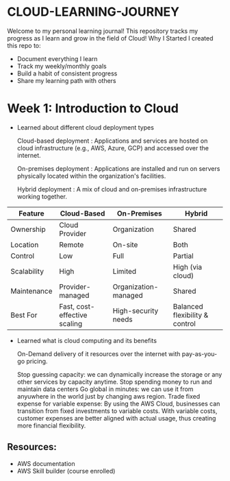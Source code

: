 # CLOUD-LEARNING-JOURNEY
Welcome to my personal learning journal! This repository tracks my progress as I learn and grow in the field of Cloud!
Why I Started
I created this repo to:
- Document everything I learn
- Track my weekly/monthly goals
- Build a habit of consistent progress
- Share my learning path with others

  
# Week 1: Introduction to Cloud
- Learned about different cloud deployment types
  
  Cloud-based deployment : Applications and services are hosted on cloud infrastructure (e.g., AWS, Azure, GCP) and accessed over the internet.
  
  On-premises deployment : Applications are installed and run on servers physically located within the organization's facilities.

  Hybrid deployment : A mix of cloud and on-premises infrastructure working together.

| Feature     | Cloud-Based                  | On-Premises          | Hybrid                         |
| ----------- | ---------------------------- | -------------------- | ------------------------------ |
| Ownership   | Cloud Provider               | Organization         | Shared                         |
| Location    | Remote                       | On-site              | Both                           |
| Control     | Low                          | Full                 | Partial                        |
| Scalability | High                         | Limited              | High (via cloud)               |
| Maintenance | Provider-managed             | Organization-managed | Shared                         |
| Best For    | Fast, cost-effective scaling | High-security needs  | Balanced flexibility & control |

  
- Learned what is cloud computing and its benefits

  On-Demand delivery of it resources over the internet with pay-as-you-go pricing.

   Stop guessing capacity: we can dynamically increase the storage or any other services by capacity anytime.
   Stop spending money to run and maintain data centers
   Go global in minutes: we can use it from anyuwhere in the world just by changing aws region.
  Trade fixed expense for variable expense: By using the AWS Cloud, businesses can transition from fixed investments to variable costs. With variable costs, customer expenses are better aligned with actual usage, thus creating more financial flexibility.


## Resources:
- AWS documentation
- AWS Skill builder (course enrolled)
  
